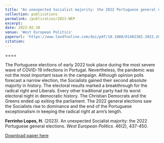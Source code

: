 ```yaml
---
title: "An unexpected Socialist majority: the 2022 Portuguese general elections"
collection: publications
permalink: /publication/2023-WEP
excerpt: 
date: 2023-02-20
venue: 'West European Politics'
paperurl: 'https://www.tandfonline.com/doi/pdf/10.1080/01402382.2022.2070983?casa_token=LcYisGvvnAgAAAAA:crAT_E-1iAN4OAOFmhm-S3WVaQplB5ayAlIESzTYBNLhh7yegYlg9JL5K7w0uOAvdUJYpASwsS0Lwg'
citation: 
---
```


====

The Portuguese elections of early 2022 took place during the most severe wave of COVID-19 infections in Portugal. Nevertheless, the pandemic was not the most important issue in the campaign. Although opinion polls forecast a narrow election, the Socialists gained their second absolute majority in history. The electoral results marked a breakthrough for the radical right and Liberals. Every other traditional party had its worst electoral night in democratic history. The Christian Democrats and the Greens ended up exiting the parliament. The 2022 general elections saw the Socialists rise to dominance and the end of the Portuguese exceptionalism in keeping the radical right at arm’s length.

<b>Ferrinho Lopes, H.</b> (2023). An unexpected Socialist majority: the 2022 Portuguese general elections. <i>West European Politics</i>. 46(2), 437-450.

[Download paper here](https://www.tandfonline.com/doi/pdf/10.1080/01402382.2022.2070983?casa_token=LcYisGvvnAgAAAAA:crAT_E-1iAN4OAOFmhm-S3WVaQplB5ayAlIESzTYBNLhh7yegYlg9JL5K7w0uOAvdUJYpASwsS0Lwg)

